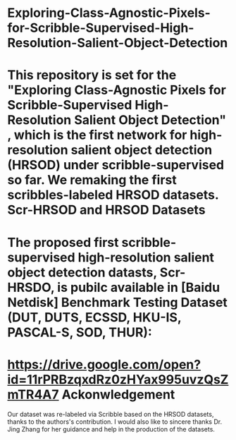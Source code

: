 # Exploring-Class-Agnostic-Pixels-for-Scribble-Supervised-High-Resolution-Salient-Object-Detection
This repository is set for the "Exploring Class-Agnostic Pixels for Scribble-Supervised High-Resolution Salient Object Detection" , which is the first network for high-resolution salient object detection (HRSOD) under scribble-supervised so far. We remaking the first scribbles-labeled HRSOD datasets.
Scr-HRSOD and HRSOD Datasets
====
The proposed first scribble-supervised high-resolution salient object detection datasts, Scr-HRSDO, is pubilc available in [Baidu Netdisk]
Benchmark Testing Dataset (DUT, DUTS, ECSSD, HKU-IS, PASCAL-S, SOD, THUR):
========
https://drive.google.com/open?id=11rPRBzqxdRz0zHYax995uvzQsZmTR4A7
Ackonwledgement
=======
Our dataset was re-labeled via Scribble based on the HRSOD datasets, thanks to the authors's contribution. I would also like to sincere thanks Dr. Jing Zhang for her guidance and help in the production of the datasets.
